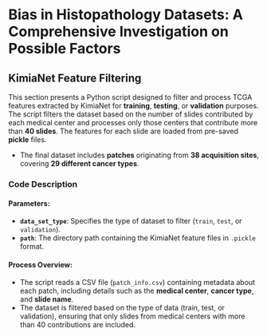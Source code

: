 # **Bias in Histopathology Datasets: A Comprehensive Investigation on Possible Factors**

## **KimiaNet Feature Filtering**

This section presents a Python script designed to filter and process TCGA features extracted by KimiaNet for **training**, **testing**, or **validation** purposes. The script filters the dataset based on the number of slides contributed by each medical center and processes only those centers that contribute more than **40 slides**. The features for each slide are loaded from pre-saved **pickle** files.

- The final dataset includes **patches** originating from **38 acquisition sites**, covering **29 different cancer types**.

### **Code Description**

#### **Parameters:**
- **`data_set_type`**: Specifies the type of dataset to filter (`train`, `test`, or `validation`).
- **`path`**: The directory path containing the KimiaNet feature files in `.pickle` format.

#### **Process Overview:**
- The script reads a CSV file (`patch_info.csv`) containing metadata about each patch, including details such as the **medical center**, **cancer type**, and **slide name**.
- The dataset is filtered based on the type of data (train, test, or validation), ensuring that only slides from medical centers with more than 40 contributions are included.

